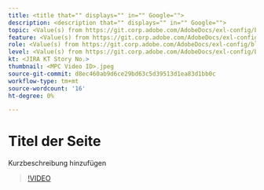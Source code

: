 ```yaml
---
title: <title that="" displays="" in="" Google="">
description: <description that="" displays="" in="" Google="">
topic: <Value(s) from https://git.corp.adobe.com/AdobeDocs/exl-config/blob/master/metadata-values/topic.yml>
feature: <Value(s) from https://git.corp.adobe.com/AdobeDocs/exl-config/blob/master/metadata-values/feature.yml>
role: <Value(s) from https://git.corp.adobe.com/AdobeDocs/exl-config/blob/master/metadata-values/role.yml>
level: <Value(s) from https://git.corp.adobe.com/AdobeDocs/exl-config/blob/master/metadata-values/level.yml>
kt: <JIRA KT Story No.>
thumbnail: <MPC Video ID>.jpeg
source-git-commit: d8ec460ab9d6ce29bd63c5d39513d1ea83d1bb0c
workflow-type: tm+mt
source-wordcount: '16'
ht-degree: 0%

---
```



# Titel der Seite

Kurzbeschreibung hinzufügen

>[!VIDEO](https://video.tv.adobe.com/v/MPC-Video-ID/?quality=12&learn=on&hidetitle=true)

